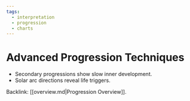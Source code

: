 ```yaml
---
tags:
  - interpretation
  - progression
  - charts
---
```

# Advanced Progression Techniques

- Secondary progressions show slow inner development.
- Solar arc directions reveal life triggers.

Backlink: [[overview.md|Progression Overview]].
